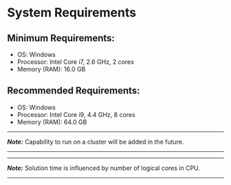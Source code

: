 # System Requirements

## Minimum Requirements:
* OS: Windows
* Processor: Intel Core i7, 2.6 GHz, 2 cores
* Memory (RAM): 16.0 GB

## Recommended Requirements:
* OS: Windows
* Processor: Intel Core i9, 4.4 GHz, 8 cores
* Memory (RAM): 64.0 GB

***
***Note:*** Capability to run on a cluster  will be added in the future.

***
***
***Note:*** Solution time is influenced by number of logical cores in CPU.

***
